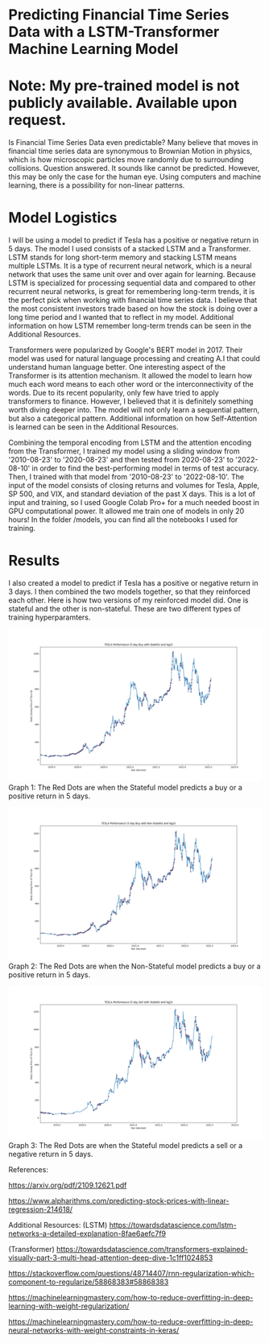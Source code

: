 # Predicting Financial Time Series Data with a LSTM-Transformer Machine Learning Model
# Note: My pre-trained model is not publicly available. Available upon request.

Is Financial Time Series Data even predictable? Many believe that moves in financial time series data are synonymous to Brownian Motion in physics, which is how microscopic particles move randomly due to surrounding collisions. Question answered. It sounds like cannot be predicted. However, this may be only the case for the human eye. Using computers and machine learning, there is a possibility for non-linear patterns.

# Model Logistics

I will be using a model to predict if Tesla has a positive or negative return in 5 days. The model I used consists of a stacked LSTM and a Transformer. LSTM stands for long short-term memory and stacking LSTM means multiple LSTMs. It is a type of recurrent neural network, which is a neural network that uses the same unit over and over again for learning. Because LSTM is specialized for processing sequential data and compared to other recurrent neural networks, is great for remembering long-term trends, it is the perfect pick when working with financial time series data. I believe that the most consistent investors trade based on how the stock is doing over a long time period and I wanted that to reflect in my model. Additional information on how LSTM remember long-term trends can be seen in the Additional Resources.

Transformers were popularized by Google's BERT model in 2017. Their model was used for natural language processing and creating A.I that could understand human language better. One interesting aspect of the Transformer is its attention mechanism. It allowed the model to learn how much each word means to each other word or the interconnectivity of the words. Due to its recent popularity, only few have tried to apply transformers to finance. However, I believed that it is definitely something worth diving deeper into. The model will not only learn a sequential pattern, but also a categorical pattern. Additional information on how Self-Attention is learned can be seen in the Additional Resources.

Combining the temporal encoding from LSTM and the attention encoding from the Transformer, I trained my model using a sliding window from '2010-08-23' to '2020-08-23' and then tested from 2020-08-23' to '2022-08-10' in order to find the best-performing model in terms of test accuracy. Then, I trained with that model from '2010-08-23' to '2022-08-10'. The input of the model consists of closing returns and volumes for Tesla, Apple, SP 500, and VIX, and standard deviation of the past X days. This is a lot of input and training, so I used Google Colab Pro+ for a much needed boost in GPU computational power. It allowed me train one of models in only 20 hours! In the folder /models, you can find all the notebooks I used for training.

# Results

I also created a model to predict if Tesla has a positive or negative return in 3 days. I then combined the two models together, so that they reinforced each other. Here is how two versions of my reinforced model did. One is stateful and the other is non-stateful. These are two different types of training hyperparamters.

![Stateful Graph](/graphs/5_day_buy_Stateful_lag3.png)
Graph 1: The Red Dots are when the Stateful model predicts a buy or a positive return in 5 days.

![Non-Stateful Graph](/graphs/Buy_Non_stateful_lag3.png)
Graph 2: The Red Dots are when the Non-Stateful model predicts a buy or a positive return in 5 days.

![Stateful Sell Graph](/graphs/5day_sell_stateful_lag3.png)
Graph 3: The Red Dots are when the Stateful model predicts a sell or a negative return in 5 days.



References:

https://arxiv.org/pdf/2109.12621.pdf

https://www.alpharithms.com/predicting-stock-prices-with-linear-regression-214618/

Additional Resources:
(LSTM) https://towardsdatascience.com/lstm-networks-a-detailed-explanation-8fae6aefc7f9

(Transformer) https://towardsdatascience.com/transformers-explained-visually-part-3-multi-head-attention-deep-dive-1c1ff1024853

https://stackoverflow.com/questions/48714407/rnn-regularization-which-component-to-regularize/58868383#58868383

https://machinelearningmastery.com/how-to-reduce-overfitting-in-deep-learning-with-weight-regularization/

https://machinelearningmastery.com/how-to-reduce-overfitting-in-deep-neural-networks-with-weight-constraints-in-keras/
